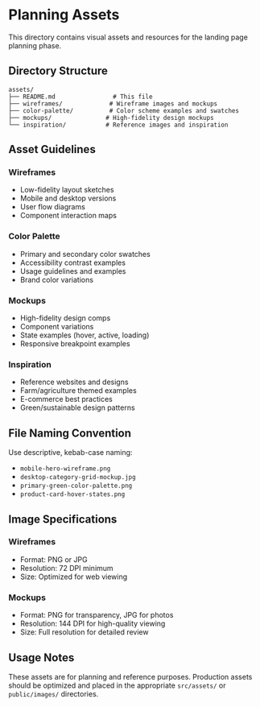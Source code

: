 # Planning Assets

This directory contains visual assets and resources for the landing page planning phase.

## Directory Structure

```
assets/
├── README.md                # This file
├── wireframes/             # Wireframe images and mockups
├── color-palette/          # Color scheme examples and swatches
├── mockups/               # High-fidelity design mockups
└── inspiration/           # Reference images and inspiration
```

## Asset Guidelines

### Wireframes
- Low-fidelity layout sketches
- Mobile and desktop versions
- User flow diagrams
- Component interaction maps

### Color Palette
- Primary and secondary color swatches
- Accessibility contrast examples
- Usage guidelines and examples
- Brand color variations

### Mockups
- High-fidelity design comps
- Component variations
- State examples (hover, active, loading)
- Responsive breakpoint examples

### Inspiration
- Reference websites and designs
- Farm/agriculture themed examples
- E-commerce best practices
- Green/sustainable design patterns

## File Naming Convention

Use descriptive, kebab-case naming:
- `mobile-hero-wireframe.png`
- `desktop-category-grid-mockup.jpg`
- `primary-green-color-palette.png`
- `product-card-hover-states.png`

## Image Specifications

### Wireframes
- Format: PNG or JPG
- Resolution: 72 DPI minimum
- Size: Optimized for web viewing

### Mockups
- Format: PNG for transparency, JPG for photos
- Resolution: 144 DPI for high-quality viewing
- Size: Full resolution for detailed review

## Usage Notes

These assets are for planning and reference purposes. Production assets should be optimized and placed in the appropriate `src/assets/` or `public/images/` directories.

